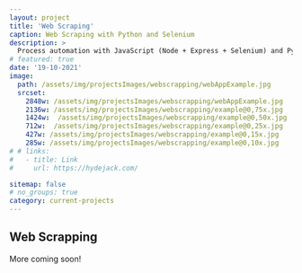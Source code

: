```yaml
---
layout: project
title: 'Web Scraping'
caption: Web Scraping with Python and Selenium
description: >
  Process automation with JavaScript (Node + Express + Selenium) and Python (Selenium)
# featured: true
date: '19-10-2021'
image: 
  path: /assets/img/projectsImages/webscrapping/webAppExample.jpg
  srcset: 
    2848w: /assets/img/projectsImages/webscrapping/webAppExample.jpg
    2136w: /assets/img/projectsImages/webscrapping/example@0,75x.jpg
    1424w:  /assets/img/projectsImages/webscrapping/example@0,50x.jpg
    712w:  /assets/img/projectsImages/webscrapping/example@0,25x.jpg
    427w: /assets/img/projectsImages/webscrapping/example@0,15x.jpg
    285w: /assets/img/projectsImages/webscrapping/example@0,10x.jpg
# # links:
#   - title: Link
#     url: https://hydejack.com/

sitemap: false
# no_groups: true
category: current-projects
---
```


## Web Scrapping

More coming soon!
